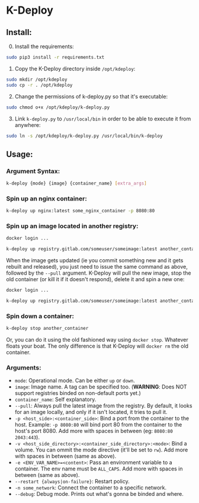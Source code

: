 # K-Deploy

## Install:
0. Install the requirements:
```bash
sudo pip3 install -r requirements.txt
```
1. Copy the K-Deploy directory inside `/opt/kdeploy`:
```bash
sudo mkdir /opt/kdeploy
sudo cp -r . /opt/kdeploy
```
2. Change the permissions of k-deploy.py so that it's executable:
```bash
sudo chmod o+x /opt/kdeploy/k-deploy.py
```
3. Link `k-deploy.py` to `/usr/local/bin` in order to be able to execute it from anywhere:
```bash
sudo ln -s /opt/kdeploy/k-deploy.py /usr/local/bin/k-deploy
```

## Usage:

### Argument Syntax:
```bash
k-deploy {mode} {image} {container_name} [extra_args]
```

### Spin up an nginx container:
```bash
k-deploy up nginx:latest some_nginx_container -p 8080:80
```

### Spin up an image located in another registry:
```bash
docker login ...

k-deploy up registry.gitlab.com/someuser/someimage:latest another_container -p 1234:4567
```

When the image gets updated (ie you commit something new and it gets rebuilt and released), you just need to issue the same command as above, followed by the `--pull` argument. K-Deploy will pull the new image, stop the old container (or kill it if it doesn't respond), delete it and spin a new one:

```bash
docker login ...

k-deploy up registry.gitlab.com/someuser/someimage:latest another_container --pull -p 1234:4567
```

### Spin down a container:

```bash
k-deploy stop another_container
```

Or, you can do it using the old fashioned way using `docker stop`. Whatever floats your boat. The only difference is that K-Deploy will `docker rm` the old container.

### Arguments:

- `mode`: Operational mode. Can be either `up` or `down`.
- `image`: Image name. A tag can be specified too. (**WARNING**: Does NOT support registries binded on non-default ports yet.)
- `container_name`: Self explanatory.
- `--pull`: Always pull the latest image from the registry. By default, it looks for an image locally, and only if it isn't located, it tries to pull it.
- `-p <host_side>:<container_side>`: Bind a port from the container to the host. Example: `-p 8080:80` will bind port 80 from the container to the host's port 8080. Add more with spaces in between (eg: `8080:80 2043:443`).
- `-v <host_side_directory>:<container_side_directory>:<mode>`: Bind a volume. You can ommit the mode directive (it'll be set to `rw`). Add more with spaces in between (same as above).
- `-e <ENV_VAR_NAME>=<content>`: Pass an environment variable to a container. The env name must be `ALL_CAPS`. Add more with spaces in between (same as above).
- `--restart {always|on-failure}`: Restart policy.
- `-n some_network`: Connect the container to a specific network.
- `--debug`: Debug mode. Prints out what's gonna be binded and where.
